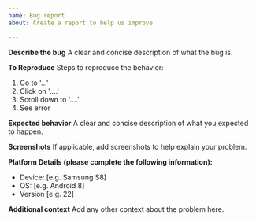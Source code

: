 ```yaml
---
name: Bug report
about: Create a report to help us improve

---
```


**Describe the bug**
A clear and concise description of what the bug is.

**To Reproduce**
Steps to reproduce the behavior:
1. Go to '...'
2. Click on '....'
3. Scroll down to '....'
4. See error

**Expected behavior**
A clear and concise description of what you expected to happen.

**Screenshots**
If applicable, add screenshots to help explain your problem.

**Platform Details (please complete the following information):**
 - Device: [e.g. Samsung S8]
 - OS: [e.g. Android 8]
 - Version [e.g. 22]

**Additional context**
Add any other context about the problem here.
